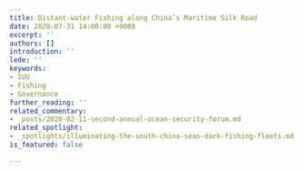 ```yaml
---
title: Distant-water Fishing along China’s Maritime Silk Road
date: 2020-07-31 14:00:00 +0000
excerpt: ''
authors: []
introduction: ''
lede: ''
keywords:
- IUU
- Fishing
- Governance
further_reading: ''
related_commentary:
- _posts/2020-02-11-second-annual-ocean-security-forum.md
related_spotlight:
- _spotlights/illuminating-the-south-china-seas-dark-fishing-fleets.md
is_featured: false

---
```

